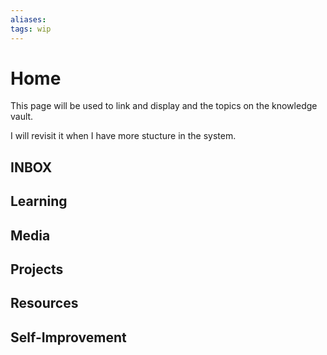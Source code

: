 ```yaml
---
aliases:
tags: wip
---
```


# Home

This page will be used to link and display and the topics on the knowledge vault.

I will revisit it when I have more stucture in the system.

## INBOX

## Learning

## Media

## Projects

## Resources

## Self-Improvement

